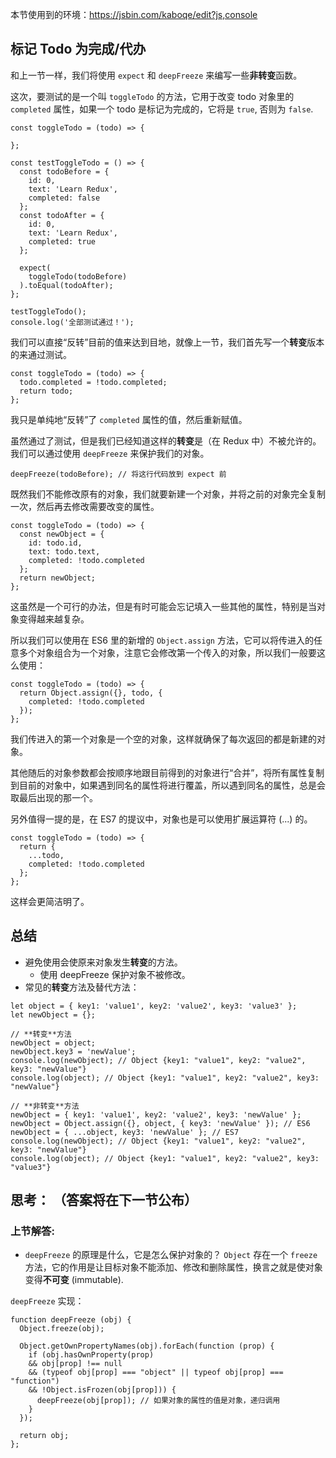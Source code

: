 本节使用到的环境：https://jsbin.com/kaboqe/edit?js,console

## 标记 Todo 为完成/代办
和上一节一样，我们将使用 `expect` 和 `deepFreeze` 来编写一些**非转变**函数。

这次，要测试的是一个叫 `toggleTodo` 的方法，它用于改变 todo 对象里的 `completed` 属性，如果一个 todo 是标记为完成的，它将是 `true`, 否则为 `false`.
```
const toggleTodo = (todo) => {

};

const testToggleTodo = () => {
  const todoBefore = {
    id: 0,
    text: 'Learn Redux',
    completed: false
  };
  const todoAfter = {
    id: 0,
    text: 'Learn Redux',
    completed: true
  };

  expect(
    toggleTodo(todoBefore)
  ).toEqual(todoAfter);
};

testToggleTodo();
console.log('全部测试通过！');
```
我们可以直接“反转”目前的值来达到目地，就像上一节，我们首先写一个**转变**版本的来通过测试。
```
const toggleTodo = (todo) => {
  todo.completed = !todo.completed;
  return todo;
};
```
我只是单纯地“反转”了 `completed` 属性的值，然后重新赋值。

虽然通过了测试，但是我们已经知道这样的**转变**是（在 Redux 中）不被允许的。我们可以通过使用 `deepFreeze` 来保护我们的对象。
```
deepFreeze(todoBefore); // 将这行代码放到 expect 前
```

既然我们不能修改原有的对象，我们就要新建一个对象，并将之前的对象完全复制一次，然后再去修改需要改变的属性。
```
const toggleTodo = (todo) => {
  const newObject = {
    id: todo.id,
    text: todo.text,
    completed: !todo.completed
  };
  return newObject;
};
```
这虽然是一个可行的办法，但是有时可能会忘记填入一些其他的属性，特别是当对象变得越来越复杂。

所以我们可以使用在 ES6 里的新增的 `Object.assign` 方法，它可以将传进入的任意多个对象组合为一个对象，注意它会修改第一个传入的对象，所以我们一般要这么使用：
```
const toggleTodo = (todo) => {
  return Object.assign({}, todo, {
    completed: !todo.completed
  });
};
```
我们传进入的第一个对象是一个空的对象，这样就确保了每次返回的都是新建的对象。

其他随后的对象参数都会按顺序地跟目前得到的对象进行“合并”，将所有属性复制到目前的对象中，如果遇到同名的属性将进行覆盖，所以遇到同名的属性，总是会取最后出现的那一个。

另外值得一提的是，在 ES7 的提议中，对象也是可以使用扩展运算符 (...) 的。
```
const toggleTodo = (todo) => {
  return {
    ...todo,
    completed: !todo.completed
  };
};
```
这样会更简洁明了。

## 总结
- 避免使用会使原来对象发生**转变**的方法。
  - 使用 deepFreeze 保护对象不被修改。
- 常见的**转变**方法及替代方法：
```
let object = { key1: 'value1', key2: 'value2', key3: 'value3' };
let newObject = {};

// **转变**方法
newObject = object;
newObject.key3 = 'newValue';
console.log(newObject); // Object {key1: "value1", key2: "value2", key3: "newValue"}
console.log(object); // Object {key1: "value1", key2: "value2", key3: "newValue"}

// **非转变**方法
newObject = { key1: 'value1', key2: 'value2', key3: 'newValue' };
newObject = Object.assign({}, object, { key3: 'newValue' }); // ES6
newObject = { ...object, key3: 'newValue' }; // ES7
console.log(newObject); // Object {key1: "value1", key2: "value2", key3: "newValue"}
console.log(object); // Object {key1: "value1", key2: "value2", key3: "value3"}
```

## 思考： （答案将在下一节公布）

### 上节解答:
- `deepFreeze` 的原理是什么，它是怎么保护对象的？
`Object` 存在一个 `freeze` 方法，它的作用是让目标对象不能添加、修改和删除属性，换言之就是使对象变得**不可变** (immutable).

`deepFreeze` 实现：
```
function deepFreeze (obj) {
  Object.freeze(obj);

  Object.getOwnPropertyNames(obj).forEach(function (prop) {
    if (obj.hasOwnProperty(prop)
    && obj[prop] !== null
    && (typeof obj[prop] === "object" || typeof obj[prop] === "function")
    && !Object.isFrozen(obj[prop])) {
      deepFreeze(obj[prop]); // 如果对象的属性的值是对象，递归调用
    }
  });
  
  return obj;
};
```

